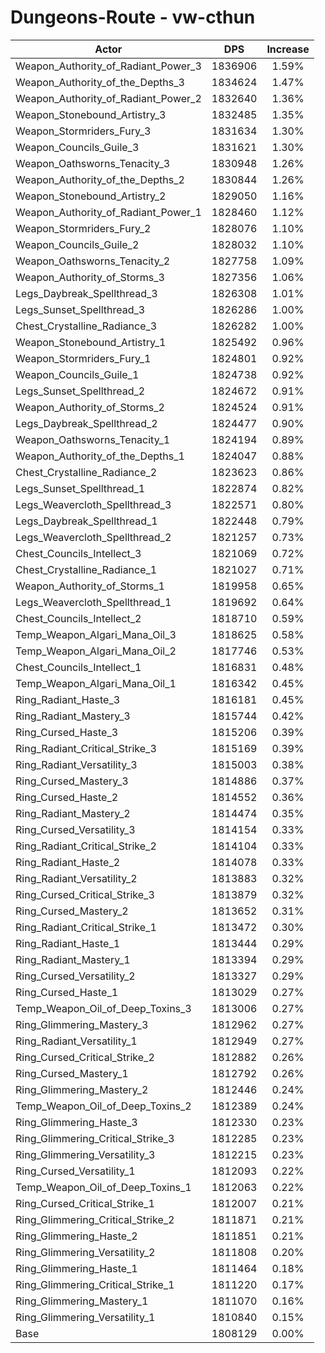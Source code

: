 # Dungeons-Route - vw-cthun
| Actor | DPS | Increase |
|---|:---:|:---:|
|Weapon_Authority_of_Radiant_Power_3|1836906|1.59%|
|Weapon_Authority_of_the_Depths_3|1834624|1.47%|
|Weapon_Authority_of_Radiant_Power_2|1832640|1.36%|
|Weapon_Stonebound_Artistry_3|1832485|1.35%|
|Weapon_Stormriders_Fury_3|1831634|1.30%|
|Weapon_Councils_Guile_3|1831621|1.30%|
|Weapon_Oathsworns_Tenacity_3|1830948|1.26%|
|Weapon_Authority_of_the_Depths_2|1830844|1.26%|
|Weapon_Stonebound_Artistry_2|1829050|1.16%|
|Weapon_Authority_of_Radiant_Power_1|1828460|1.12%|
|Weapon_Stormriders_Fury_2|1828076|1.10%|
|Weapon_Councils_Guile_2|1828032|1.10%|
|Weapon_Oathsworns_Tenacity_2|1827758|1.09%|
|Weapon_Authority_of_Storms_3|1827356|1.06%|
|Legs_Daybreak_Spellthread_3|1826308|1.01%|
|Legs_Sunset_Spellthread_3|1826286|1.00%|
|Chest_Crystalline_Radiance_3|1826282|1.00%|
|Weapon_Stonebound_Artistry_1|1825492|0.96%|
|Weapon_Stormriders_Fury_1|1824801|0.92%|
|Weapon_Councils_Guile_1|1824738|0.92%|
|Legs_Sunset_Spellthread_2|1824672|0.91%|
|Weapon_Authority_of_Storms_2|1824524|0.91%|
|Legs_Daybreak_Spellthread_2|1824477|0.90%|
|Weapon_Oathsworns_Tenacity_1|1824194|0.89%|
|Weapon_Authority_of_the_Depths_1|1824047|0.88%|
|Chest_Crystalline_Radiance_2|1823623|0.86%|
|Legs_Sunset_Spellthread_1|1822874|0.82%|
|Legs_Weavercloth_Spellthread_3|1822571|0.80%|
|Legs_Daybreak_Spellthread_1|1822448|0.79%|
|Legs_Weavercloth_Spellthread_2|1821257|0.73%|
|Chest_Councils_Intellect_3|1821069|0.72%|
|Chest_Crystalline_Radiance_1|1821027|0.71%|
|Weapon_Authority_of_Storms_1|1819958|0.65%|
|Legs_Weavercloth_Spellthread_1|1819692|0.64%|
|Chest_Councils_Intellect_2|1818710|0.59%|
|Temp_Weapon_Algari_Mana_Oil_3|1818625|0.58%|
|Temp_Weapon_Algari_Mana_Oil_2|1817746|0.53%|
|Chest_Councils_Intellect_1|1816831|0.48%|
|Temp_Weapon_Algari_Mana_Oil_1|1816342|0.45%|
|Ring_Radiant_Haste_3|1816181|0.45%|
|Ring_Radiant_Mastery_3|1815744|0.42%|
|Ring_Cursed_Haste_3|1815206|0.39%|
|Ring_Radiant_Critical_Strike_3|1815169|0.39%|
|Ring_Radiant_Versatility_3|1815003|0.38%|
|Ring_Cursed_Mastery_3|1814886|0.37%|
|Ring_Cursed_Haste_2|1814552|0.36%|
|Ring_Radiant_Mastery_2|1814474|0.35%|
|Ring_Cursed_Versatility_3|1814154|0.33%|
|Ring_Radiant_Critical_Strike_2|1814104|0.33%|
|Ring_Radiant_Haste_2|1814078|0.33%|
|Ring_Radiant_Versatility_2|1813883|0.32%|
|Ring_Cursed_Critical_Strike_3|1813879|0.32%|
|Ring_Cursed_Mastery_2|1813652|0.31%|
|Ring_Radiant_Critical_Strike_1|1813472|0.30%|
|Ring_Radiant_Haste_1|1813444|0.29%|
|Ring_Radiant_Mastery_1|1813394|0.29%|
|Ring_Cursed_Versatility_2|1813327|0.29%|
|Ring_Cursed_Haste_1|1813029|0.27%|
|Temp_Weapon_Oil_of_Deep_Toxins_3|1813006|0.27%|
|Ring_Glimmering_Mastery_3|1812962|0.27%|
|Ring_Radiant_Versatility_1|1812949|0.27%|
|Ring_Cursed_Critical_Strike_2|1812882|0.26%|
|Ring_Cursed_Mastery_1|1812792|0.26%|
|Ring_Glimmering_Mastery_2|1812446|0.24%|
|Temp_Weapon_Oil_of_Deep_Toxins_2|1812389|0.24%|
|Ring_Glimmering_Haste_3|1812330|0.23%|
|Ring_Glimmering_Critical_Strike_3|1812285|0.23%|
|Ring_Glimmering_Versatility_3|1812215|0.23%|
|Ring_Cursed_Versatility_1|1812093|0.22%|
|Temp_Weapon_Oil_of_Deep_Toxins_1|1812063|0.22%|
|Ring_Cursed_Critical_Strike_1|1812007|0.21%|
|Ring_Glimmering_Critical_Strike_2|1811871|0.21%|
|Ring_Glimmering_Haste_2|1811851|0.21%|
|Ring_Glimmering_Versatility_2|1811808|0.20%|
|Ring_Glimmering_Haste_1|1811464|0.18%|
|Ring_Glimmering_Critical_Strike_1|1811220|0.17%|
|Ring_Glimmering_Mastery_1|1811070|0.16%|
|Ring_Glimmering_Versatility_1|1810840|0.15%|
|Base|1808129|0.00%|
